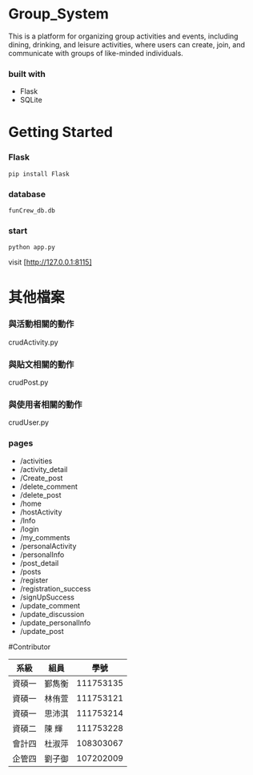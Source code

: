 # Group_System
This is a platform for organizing group activities and events, including dining, drinking, and leisure activities, where users can create, join, and communicate with groups of like-minded individuals.
### built with
* Flask
* SQLite

# Getting Started

### Flask
```
pip install Flask
```
### database
```
funCrew_db.db
```
### start
```
python app.py
```
visit [http://127.0.0.1:8115]

# 其他檔案
### 與活動相關的動作
crudActivity.py
### 與貼文相關的動作
crudPost.py
### 與使用者相關的動作
crudUser.py
### pages
* /activities
* /activity_detail
* /Create_post
* /delete_comment
* /delete_post
* /home
* /hostActivity
* /Info
* /login
* /my_comments
* /personalActivity
* /personalInfo
* /post_detail
* /posts
* /register
* /registration_success
* /signUpSuccess
* /update_comment
* /update_discussion
* /update_personalInfo
* /update_post






 

















#Contributor

|  系級  |  組員  |    學號    |
|-------|--------|------------|
| 資碩一 | 鄞雋衡 | 111753135  |
| 資碩一 | 林侑萱 | 111753121  |
| 資碩一 | 思沛淇 | 111753214  |
| 資碩二 | 陳  輝 | 111753228  |
| 會計四 | 杜淑萍 | 108303067  |
| 企管四 | 劉子御 | 107202009  |


